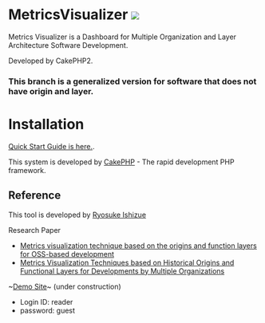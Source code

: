 # MetricsVisualizer <a href="https://github.com/RYOSKATE/MetricsVisualizer/blob/master/LICENSE"><img src="http://img.shields.io/:license-mit-blue.svg"></a>

Metrics Visualizer is a Dashboard for Multiple Organization and Layer Architecture Software Development.

Developed by CakePHP2.

### This branch is a generalized version for software that does not have origin and layer.

# Installation

[Quick Start Guide is here.](https://github.com/RYOSKATE/MetricsVisualizer/wiki).

This system is developed by [CakePHP](http://www.cakephp.org) - The rapid development PHP framework.

## Reference
This tool is developed by [Ryosuke Ishizue](https://researchmap.jp/ishizue/)

Research Paper
* [Metrics visualization technique based on the origins and function layers for OSS-based development](http://www.washi.cs.waseda.ac.jp/?p=3160)
* [Metrics Visualization Techniques based on Historical Origins and Functional Layers for Developments by Multiple Organizations](http://www.worldscientific.com/doi/pdf/10.1142/S0218194018500067)

~[Demo Site](http://www.washi.cs.waseda.ac.jp/metrics-visualize-tool/graphs)~ (under construction)
* Login ID: reader
* password: guest
